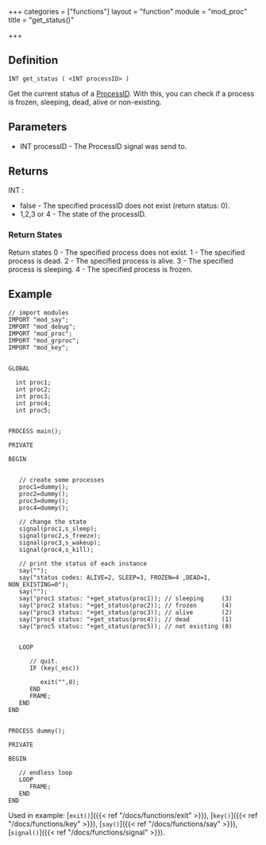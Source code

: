 +++
categories = ["functions"]
layout = "function"
module = "mod_proc"
title = "get_status()"

+++

## Definition

    INT get_status ( <INT processID> )

Get the current status of a [ProcessID](#). With this, you can check if a process is frozen, sleeping, dead, alive or non-existing.

## Parameters

- INT processID - The ProcessID signal was send to.

## Returns

INT :

- false - The specified processID does not exist (return status: 0).
- 1,2,3 or 4  - The state of the processID.

### Return States

Return states
0 - The specified process does not exist.
1 - The specified process is dead.
2 - The specified process is alive.
3 - The specified process is sleeping.
4 - The specified process is frozen.

## Example

```
// import modules
IMPORT "mod_say";
IMPORT "mod_debug";
IMPORT "mod_proc";
IMPORT "mod_grproc";
IMPORT "mod_key";


GLOBAL

  int proc1;
  int proc2;
  int proc3;
  int proc4;
  int proc5;


PROCESS main();

PRIVATE

BEGIN


   // create some processes
   proc1=dummy();
   proc2=dummy();
   proc3=dummy();
   proc4=dummy();

   // change the state
   signal(proc1,s_sleep);
   signal(proc2,s_freeze);
   signal(proc3,s_wakeup);
   signal(proc4,s_kill);

   // print the status of each instance
   say("");
   say("status codes: ALIVE=2, SLEEP=3, FROZEN=4 ,DEAD=1, NON_EXISTING=0");
   say("");
   say("proc1 status: "+get_status(proc1)); // sleeping     (3)
   say("proc2 status: "+get_status(proc2)); // frozen       (4)
   say("proc3 status: "+get_status(proc3)); // alive        (2)
   say("proc4 status: "+get_status(proc4)); // dead         (1)
   say("proc5 status: "+get_status(proc5)); // not existing (0)


   LOOP

      // quit.
      IF (key(_esc))

         exit("",0);
      END
      FRAME;
   END
END


PROCESS dummy();

PRIVATE

BEGIN

   // endless loop
   LOOP
      FRAME;
   END
END
```

Used in example: [`exit()`]({{< ref "/docs/functions/exit" >}}), [`key()`]({{< ref "/docs/functions/key" >}}), [`say()`]({{< ref "/docs/functions/say" >}}), [`signal()`]({{< ref "/docs/functions/signal" >}}).
